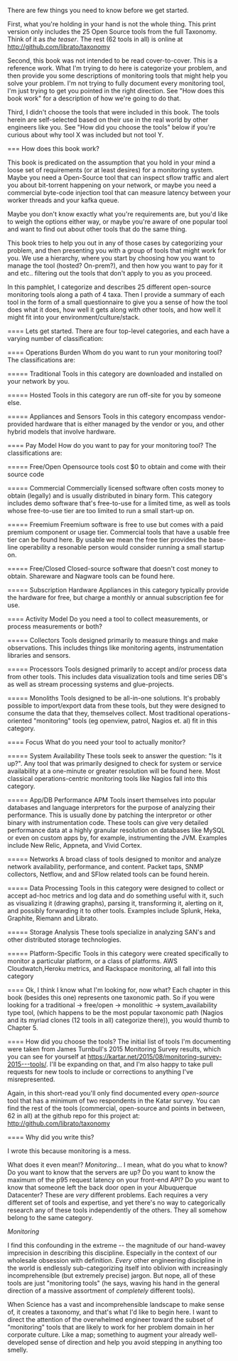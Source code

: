There are few things you need to know before we get started.

First, what you're holding in your hand is not the whole thing. This print
version only includes the 25 Open Source tools from the full Taxonomy. Think of
it as *the teaser*. The rest (62 tools in all) is online at
http://github.com/librato/taxonomy 

Second, this book was not intended to be read cover-to-cover. This is a
reference work. What I'm trying to do here is categorize your problem, and then
provide you some descriptions of monitoring tools that might help you solve
your problem. I'm not trying to fully document every monitoring tool, I'm just
trying to get you pointed in the right direction. See "How does this book work"
for a description of how we're going to do that.

Third, I didn't choose the tools that were included in this book. The tools
herein are self-selected based on their use in the real world by other
engineers like you. See "How did you choose the tools" below if you're curious
about why tool X was included but not tool Y.

=== How does this book work?

This book is predicated on the assumption that you hold in your mind a loose
set of requirements (or at least desires) for a monitoring system. Maybe you
need a Open-Source tool that can inspect sflow traffic and alert you about
bit-torrent happening on your network, or maybe you need a commercial byte-code
injection tool that can measure latency between your worker threads and your
kafka queue.  

Maybe you don't know exactly what you're requirements are, but you'd like to
weigh the options either way, or maybe you're aware of one popular tool and
want to find out about other tools that do the same thing. 

This book tries to help you out in any of those cases by categorizing your
problem, and then presenting you with a group of tools that might work for you.
We use a hierarchy, where you start by choosing how you want to manage the tool
(hosted?  On-prem?), and then how you want to pay for it and etc.. filtering
out the tools that don't apply to you as you proceed.

In this pamphlet, I categorize and describes 25 different open-source
monitoring tools along a path of 4 taxa. Then I provide a summary of each tool
in the form of a small questionnaire to give you a sense of how the tool does
what it does, how well it gets along with other tools, and how well it might
fit into your environment/culture/stack.

==== Lets get started. 
There are four top-level categories, and each have a varying number of
classification:

==== Operations Burden
Whom do you want to run your monitoring tool? The classifications are:

===== Traditional
Tools in this category are downloaded and installed on your network by you. 

===== Hosted
Tools in this category are run off-site for you by someone else. 

===== Appliances and Sensors
Tools in this category encompass vendor-provided hardware that is either
managed by the vendor or you, and other hybrid models that involve hardware. 

==== Pay Model
How do you want to pay for your monitoring tool? The classifications are:

===== Free/Open
Opensource tools cost $0 to obtain and come with their source code

===== Commercial
Commercially licensed software often costs money to obtain (legally) and is
usually distributed in binary form. This category includes demo software that's
free-to-use for a limited time, as well as tools whose free-to-use tier are too
limited to run a small start-up on.

===== Freemium
Freemium software is free to use but comes with a paid premium component or
usage tier. Commercial tools that have a usable free tier can be found here. By
usable we mean the free tier provides the base-line operability a resonable
person would consider running a small startup on.

===== Free/Closed
Closed-source software that doesn't cost money to obtain. Shareware and Nagware
tools can be found here.

===== Subscription Hardware
Appliances in this category typically provide the hardware for free, but charge
a monthly or annual subscription fee for use.

==== Activity Model
Do you need a tool to collect measurements, or process measurements or both?

===== Collectors
Tools designed primarily to measure things and make observations. This includes
things like monitoring agents, instrumentation libraries and sensors.  

===== Processors 
Tools designed primarily to accept and/or process data from other tools. This
includes data visualization tools and time series DB's as well as stream
processing systems and glue-projects.

===== Monoliths
Tools designed to be all-in-one solutions. It's probably possible to
import/export data from these tools, but they were designed to consume the data
that they, themselves collect. Most traditional operations-oriented
"monitoring" tools (eg openview, patrol, Nagios et. al) fit in this category.

==== Focus
What do you need your tool to actually monitor?

===== System Availability
These tools seek to answer the question: "Is it up?". Any tool that was
primarily designed to check for system or service availability at a one-minute
or greater resolution will be found here. Most classical operations-centric
monitoring tools like Nagios fall into this category.

===== App/DB Performance
APM Tools insert themselves into popular databases and language interpretors
for the purpose of analyzing their performance. This is usually done by
patching the interpretor or other binary with instrumentation code. These tools
can give very detailed performance data at a highly granular resolution on
databases like MySQL or even on custom apps by, for example, instrumenting the
JVM. Examples include New Relic, Appneta, and Vivid Cortex.

===== Networks
A broad class of tools designed to monitor and analyze network availability,
performance, and content. Packet taps, SNMP collectors, Netflow, and and SFlow
related tools can be found herein.

===== Data Processing
Tools in this category were designed to collect or accept ad-hoc metrics and
log data and do something useful with it, such as visualizing it (drawing
graphs), parsing it, transforming it, alerting on it, and possibly forwarding
it to other tools. Examples include Splunk, Heka, Graphite, Riemann and
Librato.

===== Storage Analysis
These tools specialize in analyzing SAN's and other distributed storage
technologies.

===== Platform-Specific
Tools in this category were created specifically to monitor a particular
platform, or a class of platforms. AWS Cloudwatch,Heroku metrics, and Rackspace
monitoring, all fall into this category

==== Ok, I think I know what I'm looking for, now what?
Each chapter in this book (besides this one) represents one taxonomic path. So
if you were looking for a traditional -> free/open -> monolithic ->
system_availability type tool, (which happens to be the most popular taxonomic
path (Nagios and its myriad clones (12 tools in all) categorize there)), you
would thumb to Chapter 5.

==== How did you choose the tools?
The initial list of tools I'm documenting were taken from James Turnbull's 2015
Monitoring Survey results, which you can see for yourself at
https://kartar.net/2015/08/monitoring-survey-2015---tools/. I'll be expanding
on that, and I'm also happy to take pull requests for new tools to include or
corrections to anything I've misrepresented.

Again, in this short-read you'll only find documented every _open-source_ tool
that has a minimum of two respondents in the Katar survey.  You can find the
rest of the tools (commercial, open-source and points in between, 62 in all) at
the github repo for this project at: http://github.com/librato/taxonomy

==== Why did you write this?

I wrote this because monitoring is a mess. 

What does it even mean!? _Monitoring_... I mean, what do you what to know?  Do
you want to know that the servers are up? Do you want to know the maximum of
the p95 request latency on your front-end API? Do you want to know that someone
left the back door open in your Albuquerque Datacenter? These are _very_
different problems. Each requires a very different set of tools and expertise,
and yet there's no way to categorically research any of these tools
independently of the others. They all somehow belong to the same category.

_Monitoring_

I find this confounding in the extreme -- the magnitude of our hand-wavey
imprecision in describing this discipline. Especially in the context of our
wholesale obsession with definition. _Every_ other engineering discipline in
the world is endlessly sub-categorizing itself into oblivion with increasingly
incomprehensible (but extremely precise) jargon. But nope, all of these tools
are just "monitoring tools" (he says, waving his hand in the general direction
of a massive assortment of _completely_ different tools).

When Science has a vast and incomprehensible landscape to make sense of, it
creates a taxonomy, and that's what I'd like to begin here. I want to direct
the attention of the overwhelmed engineer toward the subset of "monitoring"
tools that are likely to work for her problem domain in her corporate culture.
Like a map; something to augment your already well-developed sense of direction
and help you avoid stepping in anything too smelly.
